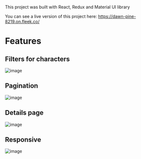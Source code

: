 This project was built with React, Redux and Material UI library

You can see a live version of this project here: https://dawn-pine-8219.on.fleek.co/

# Features

## Filters for characters
![image](https://user-images.githubusercontent.com/92069466/229608145-e6faa619-dd56-443c-af3d-60fca95e80cb.png)

## Pagination
![image](https://user-images.githubusercontent.com/92069466/229608247-50786034-22cf-4d41-ab95-573f507b40f6.png)

## Details page
![image](https://user-images.githubusercontent.com/92069466/229608384-997827a2-f364-4f80-8acf-202c49d06079.png)

## Responsive
![image](https://user-images.githubusercontent.com/92069466/229608446-d57695ef-c70f-46d4-8ab0-a32facc045b5.png)
